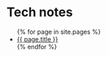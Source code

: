 # Tech notes
<ul>
  {% for page in site.pages %}
          <li><a href="{{ page.url }}">{{ page.title }}</a></li>
  {% endfor %}  <!-- page -->
</ul>